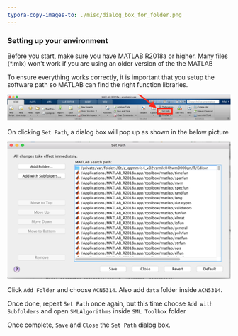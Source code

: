 ```yaml
---
typora-copy-images-to: ./misc/dialog_box_for_folder.png
---
```


### Setting up your environment 

Before you start, make sure you have MATLAB R2018a or higher. Many files (*.mlx) won't work if you are using an older version of the the MATLAB 

To ensure everything works correctly, it is important that you setup the software path so MATLAB can find the right function libraries.

![](./misc/Toolbar.png)

On clicking `Set Path`, a dialog box will pop up as shown in the below picture 

![](./misc/dialog_box_for_folder.png)

Click `Add Folder` and choose `ACN5314`. Also add `data` folder inside  `ACN5314`.

Once done, repeat `Set Path` once again, but this time choose `Add with Subfolders` and open `SMLAlgorithms` inside `SML Toolbox` folder

Once complete, `Save` and `Close` the `Set Path` dialog box.